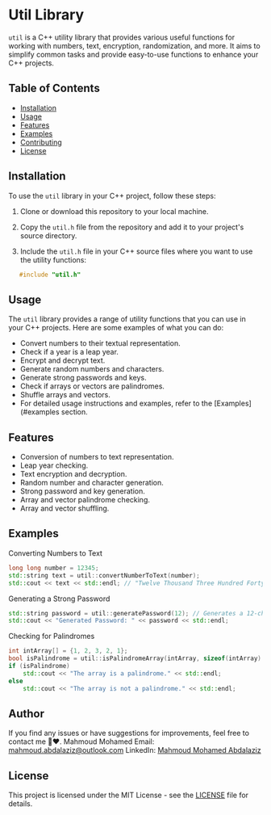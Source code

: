 # Util Library

`util` is a C++ utility library that provides various useful functions for working with numbers, text, encryption, randomization, and more. It aims to simplify common tasks and provide easy-to-use functions to enhance your C++ projects.

## Table of Contents

- [Installation](#installation)
- [Usage](#usage)
- [Features](#features)
- [Examples](#examples)
- [Contributing](#contributing)
- [License](#license)

## Installation

To use the `util` library in your C++ project, follow these steps:

1. Clone or download this repository to your local machine.

2. Copy the `util.h` file from the repository and add it to your project's source directory.

3. Include the `util.h` file in your C++ source files where you want to use the utility functions:

```cpp
   #include "util.h"
```

## Usage

The `util` library provides a range of utility functions that you can use in your C++ projects. Here are some examples of what you can do:

- Convert numbers to their textual representation.
- Check if a year is a leap year.
- Encrypt and decrypt text.
- Generate random numbers and characters.
- Generate strong passwords and keys.
- Check if arrays or vectors are palindromes.
- Shuffle arrays and vectors.
- For detailed usage instructions and examples, refer to the [Examples](#examples section.

## Features

- Conversion of numbers to text representation.
- Leap year checking.
- Text encryption and decryption.
- Random number and character generation.
- Strong password and key generation.
- Array and vector palindrome checking.
- Array and vector shuffling.

## Examples

Converting Numbers to Text

```cpp
long long number = 12345;
std::string text = util::convertNumberToText(number);
std::cout << text << std::endl; // "Twelve Thousand Three Hundred Forty-Five"
```

Generating a Strong Password
```cpp
std::string password = util::generatePassword(12); // Generates a 12-character password
std::cout << "Generated Password: " << password << std::endl;
```

Checking for Palindromes
```cpp
int intArray[] = {1, 2, 3, 2, 1};
bool isPalindrome = util::isPalindromeArray(intArray, sizeof(intArray) / sizeof(int));
if (isPalindrome)
    std::cout << "The array is a palindrome." << std::endl;
else
    std::cout << "The array is not a palindrome." << std::endl;
```

## Author

If you find any issues or have suggestions for improvements, feel free to contact me 🫶❤️.
Mahmoud Mohamed
Email: mahmoud.abdalaziz@outlook.com
LinkedIn: [Mahmoud Mohamed Abdalaziz](https://www.linkedin.com/in/mahmoud-mohamed-abd/)

## License

This project is licensed under the MIT License - see the [LICENSE](LICENSE) file for details.

